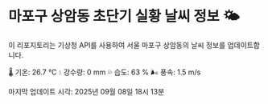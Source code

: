 
# 마포구 상암동 초단기 실황 날씨 정보 🌤️

이 리포지토리는 기상청 API를 사용하여 서울 마포구 상암동의 날씨 정보를 업데이트합니다. 

🌡️ 기온: 26.7 ℃
💧 강수량: 0 mm
💦 습도: 63 %
🌬️ 풍속: 1.5 m/s

마지막 업데이트 시각: 2025년 09월 08일 18시 13분    
